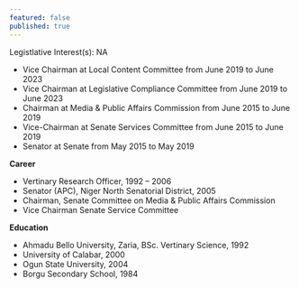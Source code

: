 ```yaml
---
featured: false
published: true
---
```

Legistlative Interest(s): NA

* Vice Chairman at Local Content Committee from June 2019 to June 2023
* Vice Chairman at Legislative Compliance Committee from June 2019 to June 2023
* Chairman at Media & Public Affairs Commission from June 2015 to June 2019
* Vice-Chairman at Senate Services Committee from June 2015 to June 2019
* Senator at Senate from May 2015 to May 2019

**Career**

* Vertinary Research Officer, 1992 – 2006
* Senator (APC), Niger North Senatorial District, 2005
* Chairman, Senate Committee on Media & Public Affairs Commission
* Vice Chairman Senate Service Committee

**Education**

* Ahmadu Bello University, Zaria, BSc. Vertinary Science, 1992
* University of Calabar, 2000
* Ogun State University, 2004
* Borgu Secondary School, 1984
